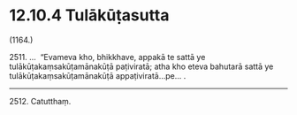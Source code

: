 # 12.10.4 Tulākūṭasutta

(1164.)

2511\. …  “Evameva kho, bhikkhave, appakā te sattā ye tulākūṭakaṃsakūṭamānakūṭā paṭiviratā; atha kho eteva bahutarā sattā ye tulākūṭakaṃsakūṭamānakūṭā appaṭiviratā…pe… .

---

2512\. Catutthaṃ.
